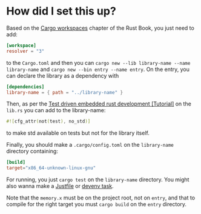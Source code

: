 # How did I set this up?

Based on the
[Cargo workspaces](https://doc.rust-lang.org/book/ch14-03-cargo-workspaces.html)
chapter of the Rust Book, you just need to add:

```toml
[workspace]
resolver = "3"
```

to the `Cargo.toml` and then you can
`cargo new --lib library-name --name library-name` and
`cargo new --bin entry --name entry`. On the entry, you can declare the library
as a dependency with

```toml
[dependencies]
library-name = { path = "../library-name" }
```

Then, as per the
[Test driven embedded rust development \[Tutorial\]](https://hackaday.io/page/21907-test-driven-embedded-rust-development-tutorial)
on the `lib.rs` you can add to the library-name:

```rs
#![cfg_attr(not(test), no_std)]
```

to make std available on tests but not for the library itself.

Finally, you should make a `.cargo/config.toml` on the `library-name` directory
containing:

```toml
[build]
target="x86_64-unknown-linux-gnu"
```

For running, you just `cargo test` on the `library-name` directory. You might
also wanna make a [Justfile](https://github.com/casey/just) or
[devenv task](https://devenv.sh/tasks/).

Note that the `memory.x` must be on the project root, not on `entry`, and that
to compile for the right target you must `cargo build` on the `entry` directory.

